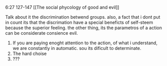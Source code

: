 6:27
127-147
[[The social phycology of good and evil]]

Talk about it the discrimination betwend groups. also, a fact that i dont put in count its that the discrimation have a special beneficts of self-steem because the superior feeling. the other thing, its the parametros of a action can be considerate consience evil.
1. If you are paying enoght attention to the action, of what i understand, we are constantly in automatic. sou its dificult to determinate.
2. The hard choise
3. ???

